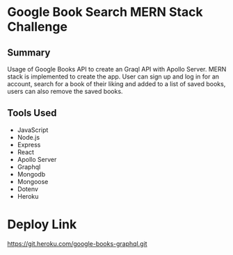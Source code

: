 # Google Book Search MERN Stack Challenge
## Summary

Usage of Google Books API to create an Graql API with Apollo Server. MERN stack is implemented to create the app. User can sign up and log in for an account, search for a book of their liking and added to a list of saved books, users can also remove the saved books.

## Tools Used
* JavaScript
* Node.js
* Express
* React
* Apollo Server
* Graphql
* Mongodb
* Mongoose
* Dotenv
* Heroku
# Deploy Link
https://git.heroku.com/google-books-graphql.git
